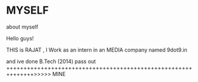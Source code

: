 # MYSELF
about myself


Hello guys!

THIS is RAJAT , I Work as an intern in an MEDIA company named 9dot9.in 

and ive done B.Tech (2014) pass out
++++++++++++++++++++++++++++++++++++++++++++++++++++++++++++++>>>>>   MINE

